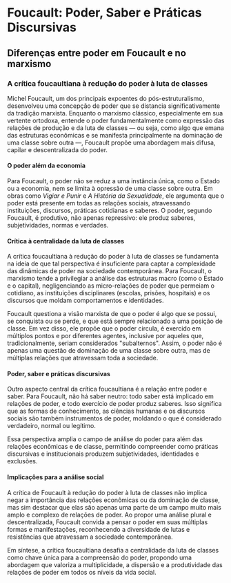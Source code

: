 
# Foucault: Poder, Saber e Práticas Discursivas

## Diferenças entre poder em Foucault e no marxismo

### A crítica foucaultiana à redução do poder à luta de classes

Michel Foucault, um dos principais expoentes do pós-estruturalismo, desenvolveu uma concepção de poder que se distancia significativamente da tradição marxista. Enquanto o marxismo clássico, especialmente em sua vertente ortodoxa, entende o poder fundamentalmente como expressão das relações de produção e da luta de classes — ou seja, como algo que emana das estruturas econômicas e se manifesta principalmente na dominação de uma classe sobre outra —, Foucault propõe uma abordagem mais difusa, capilar e descentralizada do poder.

#### O poder além da economia

Para Foucault, o poder não se reduz a uma instância única, como o Estado ou a economia, nem se limita à opressão de uma classe sobre outra. Em obras como *Vigiar e Punir* e *A História da Sexualidade*, ele argumenta que o poder está presente em todas as relações sociais, atravessando instituições, discursos, práticas cotidianas e saberes. O poder, segundo Foucault, é produtivo, não apenas repressivo: ele produz saberes, subjetividades, normas e verdades.

#### Crítica à centralidade da luta de classes

A crítica foucaultiana à redução do poder à luta de classes se fundamenta na ideia de que tal perspectiva é insuficiente para captar a complexidade das dinâmicas de poder na sociedade contemporânea. Para Foucault, o marxismo tende a privilegiar a análise das estruturas macro (como o Estado e o capital), negligenciando as micro-relações de poder que permeiam o cotidiano, as instituições disciplinares (escolas, prisões, hospitais) e os discursos que moldam comportamentos e identidades.

Foucault questiona a visão marxista de que o poder é algo que se possui, se conquista ou se perde, e que está sempre relacionado a uma posição de classe. Em vez disso, ele propõe que o poder circula, é exercido em múltiplos pontos e por diferentes agentes, inclusive por aqueles que, tradicionalmente, seriam considerados "subalternos". Assim, o poder não é apenas uma questão de dominação de uma classe sobre outra, mas de múltiplas relações que atravessam toda a sociedade.

#### Poder, saber e práticas discursivas

Outro aspecto central da crítica foucaultiana é a relação entre poder e saber. Para Foucault, não há saber neutro: todo saber está implicado em relações de poder, e todo exercício de poder produz saberes. Isso significa que as formas de conhecimento, as ciências humanas e os discursos sociais são também instrumentos de poder, moldando o que é considerado verdadeiro, normal ou legítimo.

Essa perspectiva amplia o campo de análise do poder para além das relações econômicas e de classe, permitindo compreender como práticas discursivas e institucionais produzem subjetividades, identidades e exclusões.

#### Implicações para a análise social

A crítica de Foucault à redução do poder à luta de classes não implica negar a importância das relações econômicas ou da dominação de classe, mas sim destacar que elas são apenas uma parte de um campo muito mais amplo e complexo de relações de poder. Ao propor uma análise plural e descentralizada, Foucault convida a pensar o poder em suas múltiplas formas e manifestações, reconhecendo a diversidade de lutas e resistências que atravessam a sociedade contemporânea.

Em síntese, a crítica foucaultiana desafia a centralidade da luta de classes como chave única para a compreensão do poder, propondo uma abordagem que valoriza a multiplicidade, a dispersão e a produtividade das relações de poder em todos os níveis da vida social.
```
